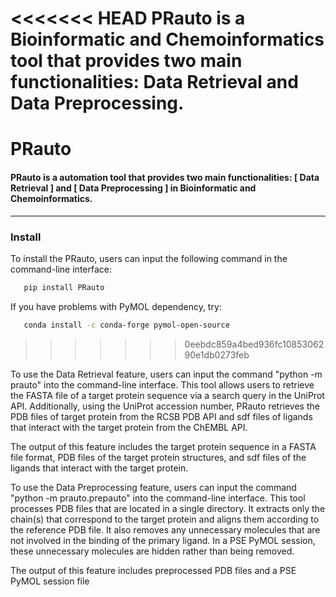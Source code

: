 <<<<<<< HEAD
PRauto is a Bioinformatic and Chemoinformatics tool
that provides two main functionalities: Data Retrieval and Data Preprocessing.
=======
# PRauto
 
#### PRauto is a automation tool that provides two main functionalities: [ Data Retrieval ] and [ Data Preprocessing ]                                                               in Bioinformatic and Chemoinformatics.
_______________________________________________________________________________________________________________________________________
### Install
To install the PRauto, users can input the following command in the command-line interface:
  
```bash
   pip install PRauto
```
If you have problems with PyMOL dependency, try:
```bash
   conda install -c conda-forge pymol-open-source
```
>>>>>>> 0eebdc859a4bed936fc1085306290e1db0273feb

To use the Data Retrieval feature, users can input the command "python -m prauto" into the command-line interface. This tool allows users to retrieve the FASTA file of a target protein sequence via a search query in the UniProt API. Additionally, using the UniProt accession number, PRauto retrieves the PDB files of target protein from the RCSB PDB API and sdf files of ligands that interact with the target protein from the ChEMBL API.

The output of this feature includes the target protein sequence in a FASTA file format, PDB files of the target protein structures, and sdf files of the ligands that interact with the target protein.

To use the Data Preprocessing feature, users can input the command "python -m prauto.prepauto" into the command-line interface. This tool processes PDB files that are located in a single directory. It extracts only the chain(s) that correspond to the target protein and aligns them according to the reference PDB file. It also removes any unnecessary molecules that are not involved in the binding of the primary ligand. In a PSE PyMOL session, these unnecessary molecules are hidden rather than being removed.

The output of this feature includes preprocessed PDB files and a PSE PyMOL session file
